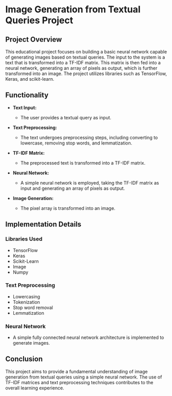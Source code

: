 # Image Generation from Textual Queries Project

## Project Overview

This educational project focuses on building a basic neural network capable of generating images based on textual queries. The input to the system is a text that is transformed into a TF-IDF matrix. This matrix is then fed into a neural network, generating an array of pixels as output, which is further transformed into an image. The project utilizes libraries such as TensorFlow, Keras, and scikit-learn.

## Functionality

- **Text Input:**
  - The user provides a textual query as input.

- **Text Preprocessing:**
  - The text undergoes preprocessing steps, including converting to lowercase, removing stop words, and lemmatization.

- **TF-IDF Matrix:**
  - The preprocessed text is transformed into a TF-IDF matrix.

- **Neural Network:**
  - A simple neural network is employed, taking the TF-IDF matrix as input and generating an array of pixels as output.

- **Image Generation:**
  - The pixel array is transformed into an image.

## Implementation Details

### Libraries Used
- TensorFlow
- Keras
- Scikit-Learn
- Image
- Numpy

### Text Preprocessing
- Lowercasing
- Tokenization
- Stop word removal
- Lemmatization

### Neural Network
- A simple fully connected neural network architecture is implemented to generate images.

## Conclusion

This project aims to provide a fundamental understanding of image generation from textual queries using a simple neural network. The use of TF-IDF matrices and text preprocessing techniques contributes to the overall learning experience.

